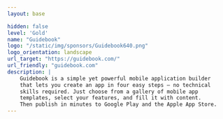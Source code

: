 ```yaml
---
layout: base

hidden: false
level: 'Gold'
name: "Guidebook"
logo: "/static/img/sponsors/Guidebook640.png"
logo_orientation: landscape
url_target: "https://guidebook.com/"
url_friendly: "guidebook.com"
description: |
    Guidebook is a simple yet powerful mobile application builder
    that lets you create an app in four easy steps — no technical
    skills required. Just choose from a gallery of mobile app
    templates, select your features, and fill it with content.
    Then publish in minutes to Google Play and the Apple App Store.
---
```

